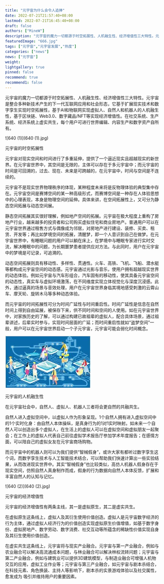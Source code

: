 ```yaml
---
title: "元宇宙为什么会令人追捧"
date: 2022-07-21T21:57:40+08:00
lastmod: 2022-07-21T16:45:40+08:00
draft: false
authors: ["MineW"]
description: "元宇宙的魔力一切都源于时空拓展性、人机融生性、经济增值性三大特性。元宇宙是整合多种新技术产生的下一代互联网应用和社会形态，它基于扩展现实技术和数字孪生实现时空拓展性，基于AI和物联网实现虚拟人、自然人和机器人的人机融生性，基于区块链、Web3.0、数字藏品/NFT等实现经济增值性。"
featuredImage: "666.jpg"
tags: ["元宇宙","元宇宙发展","热度"]
categories: ["news"]
news: ["元宇宙"]
weight: 
lightgallery: true
pinned: false
recommend: true
recommend1: false
---
```


元宇宙的魔力一切都源于时空拓展性、人机融生性、经济增值性三大特性。元宇宙是整合多种新技术产生的下一代互联网应用和社会形态，它基于扩展现实技术和数字孪生实现时空拓展性，基于AI和物联网实现虚拟人、自然人和机器人的人机融生性，基于区块链、Web3.0、数字藏品/NFT等实现经济增值性。在社交系统、生产系统、经济系统上虚实共生，每个用户可进行世界编辑、内容生产和数字资产自所有。

![640 (1)](640 (1).jpg)

元宇宙的时空拓展性

元宇宙对现实空间和时间进行了多重延伸，提供了一个逼近现实且超越现实的新世界。在元宇宙世界中，其空间是无限的，主体可以存在于多元宇宙中；而元宇宙的时间是可回溯的，过去、现在、未来是可跨越的，在元宇宙中，时间与空间是不连续的。



元宇宙不是现实世界物理秩序的体现，某种程度未来将是反物理体验的典型集中存在。元宇宙空间是赛博空间的某一种高级形式，而赛博空间是一种存在人体验思想中的心理表现，本身是物理空间的延伸。具体来讲，在空间拓展性上，又可分为静态空间拓展与动态空间展。



静态空间拓展其实很好理解，例如地产空间的拓展。元宇宙在极大程度上重构了房地产行业，越来越多的投资者和公司购买虚拟住宅和商业房地产。普通用户可以在元宇宙世界通过租售方式与偶像成为邻居，对房地产进行建设、装修、买卖、租赁、开发等；再比如梦境空间的拓展，清醒梦，即一个人意识到自己在做梦。在元宇宙世界中，有睡眠问题的用户可以躺在床上，在梦境中与睡眠专家进行实时交流，解决睡眠中的问题，为长期噩梦患者提供应对方法。与此同时，用户在元宇宙中的梦境是可记录，可追溯的。



动态空间拓展则具有移动性、多样性、贯通性。火车、高铁、飞机、飞船、潜水艇等都构成元宇宙空间的动态感。元宇宙通过光影与音乐，使用户拥有超越现实世界的动态体验。例如元宇宙与汽车形组合，汽车固有的移动性，使其具备元宇宙空间的动态性，真实车与虚拟环境激荡，在不同维度实现立体视觉化与深度沉浸感。此外，通过逼真的场景与音效处理，用户在元宇宙世界身临其境地感受刺激的云霄山车、摩天轮、旋转木马等多种动态体验。



而元宇宙的时间拓展性可分为时间广延性与时间重启性。时间广延性是信息在自然时间上得到自由延展，被保存下来，供不同时间和空间的人使用。如在元宇宙世界中，对家族历史的了解，可以通过构建已故祖辈的虚拟人，配合具体场景，通过祖辈讲述，后辈实时参与，实现时间层面的广延；而时间重启性就如“盗梦空间”一般，用户可以在元宇宙世界启动一个子元宇宙，元宇宙可能会弱化时间概念。



![640](640.jpg)



元宇宙的人机融生性

在元宇宙社会中，自然人、虚拟人、机器人三者将会更自然的共融共生。



自然人进入虚拟空间中，以虚拟人作为形象呈现。1个自然人拥有进入虚拟空间中的1个实时化身：由自然人本体操纵，是真身行为的1对1实时映射。如未来一个自然人可以创造出多个虚拟人，在生活上的虚拟人可以在虚拟空间和虚拟朋友一起聚会；在工作上的虚拟人代表自己前往虚拟学术报告厅参加学术年度报告；在感情方面，可以陪自己的虚拟女友在元宇宙商场购物。



而元宇宙中的机器人则可以为我们提供“智械假身”，或许大家有都听过数字孪生这个词，而数字孪生技术与人工智能技术结合，可以帮助我们快速计算出一些实验结果，从而改进现实世界中。其实“智械假身”也比较类似，高仿人机器人假身存在于现实空间，仿照自然人真身制作而成，假身的行为数据向自然人本体反馈，扩展和丰富自然人的认知与记忆。



![640 (2)](640 (2).jpg)

元宇宙的经济增值性

元宇宙的经济增值性有两条主线，其一是虚拟原生，其二是虚实共生。



在虚拟原生这条线上，虚拟人及其衍生使用价值创造。虚拟人是元宇宙数字经济的行为主体，通过虚拟人经济行为的价值创造实现虚拟原生价值增值，如基于数字身份、虚拟房地产、数字劳动、数字消费、社交互动等所蕴含的稀缺性价值实现自身及其衍生使用价值创造。



在虚实共生这条线上，元宇宙将与现实产业融合。元宇宙与第一产业融合，例如与农业融合可以解决高流通成本问题，与林业融合可以解决林权流转问题；元宇宙与第二产业融合，例如与建筑业可以提供3D建筑模型，与制造业融合可增强人机物交互的应用，虚拟工业作业等；元宇宙与第三产业融合，如元宇宙与剧本杀结合，在科技元素、角色换装、主持人等影响下，剧本杀的实景游戏体验以及社交属性，愈发成为 吸引并维持用户的重要因素。
